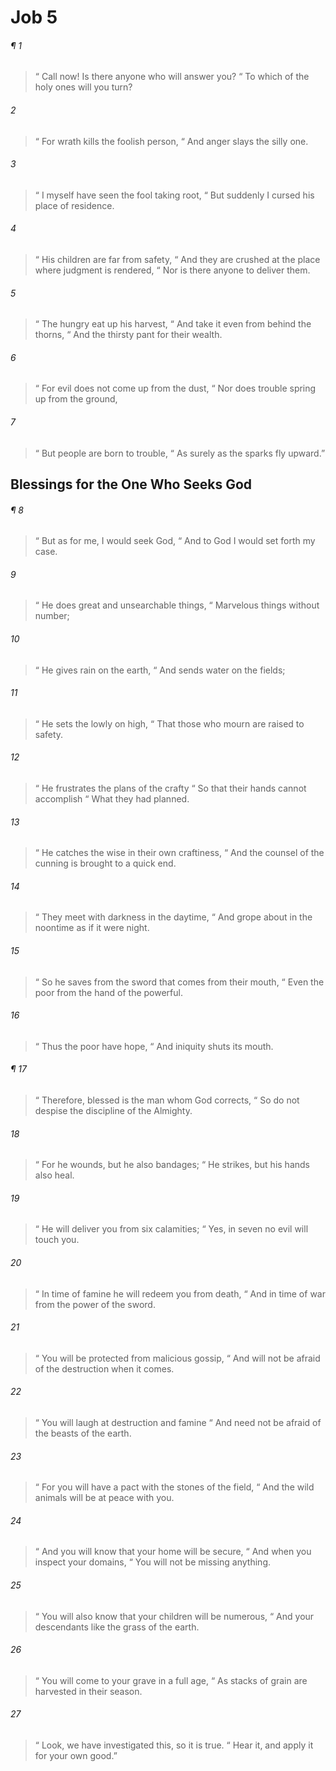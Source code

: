 # Job 5
###### ¶ 1
>  “ Call now! Is there anyone who will answer you?
>  “ To which of the holy ones will you turn?
###### 2
>  “ For wrath kills the foolish person,
>  “ And anger slays the silly one.
###### 3
>  “ I myself have seen the fool taking root,
>  “ But suddenly I cursed his place of residence.
###### 4
>  “ His children are far from safety,
>  “ And they are crushed at the place where judgment is rendered,
>  “ Nor is there anyone to deliver them.
###### 5
>  “ The hungry eat up his harvest,
>  “ And take it even from behind the thorns,
>  “ And the thirsty pant for their wealth.
###### 6
>  “ For evil does not come up from the dust,
>  “ Nor does trouble spring up from the ground,
###### 7
>  “ But people are born to trouble,
>  “ As surely as the sparks fly upward.”
## Blessings for the One Who Seeks God
###### ¶ 8
>  “ But as for me, I would seek God,
>  “ And to God I would set forth my case.
###### 9
>  “ He does great and unsearchable things,
>  “ Marvelous things without number;
###### 10
>  “ He gives rain on the earth,
>  “ And sends water on the fields;
###### 11
>  “ He sets the lowly on high,
>  “ That those who mourn are raised to safety.
###### 12
>  “ He frustrates the plans of the crafty
>  “ So that their hands cannot accomplish
>  “ What they had planned.
###### 13
>  “ He catches the wise in their own craftiness,
>  “ And the counsel of the cunning is brought to a quick end.
###### 14
>  “ They meet with darkness in the daytime,
>  “ And grope about in the noontime as if it were night.
###### 15
>  “ So he saves from the sword that comes from their mouth,
>  “ Even the poor from the hand of the powerful.
###### 16
>  “ Thus the poor have hope,
>  “ And iniquity shuts its mouth.
###### ¶ 17
>  “ Therefore, blessed is the man whom God corrects,
>  “ So do not despise the discipline of the Almighty.
###### 18
>  “ For he wounds, but he also bandages;
>  “ He strikes, but his hands also heal.
###### 19
>  “ He will deliver you from six calamities;
>  “ Yes, in seven no evil will touch you.
###### 20
>  “ In time of famine he will redeem you from death,
>  “ And in time of war from the power of the sword.
###### 21
>  “ You will be protected from malicious gossip,
>  “ And will not be afraid of the destruction when it comes.
###### 22
>  “ You will laugh at destruction and famine
>  “ And need not be afraid of the beasts of the earth.
###### 23
>  “ For you will have a pact with the stones of the field,
>  “ And the wild animals will be at peace with you.
###### 24
>  “ And you will know that your home will be secure,
>  “ And when you inspect your domains,
>  “ You will not be missing anything.
###### 25
>  “ You will also know that your children will be numerous,
>  “ And your descendants like the grass of the earth.
###### 26
>  “ You will come to your grave in a full age,
>  “ As stacks of grain are harvested in their season.
###### 27
>  “ Look, we have investigated this, so it is true.
>  “ Hear it, and apply it for your own good.”
